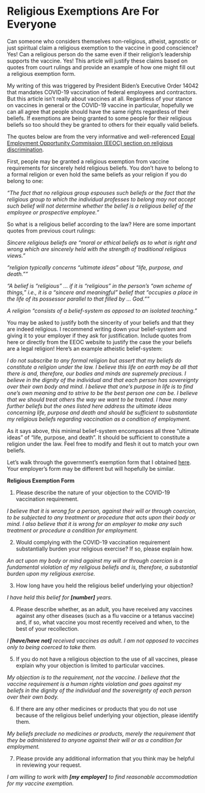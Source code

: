 # Religious Exemptions Are For Everyone

Can someone who considers themselves non-religious, atheist, agnostic or just spiritual claim a religious exemption to the vaccine in good conscience? Yes! Can a religious person do the same even if their religion’s leadership supports the vaccine. Yes! This article will justify these claims based on quotes from court rulings and provide an example of how one might fill out a religious exemption form. 

My writing of this was triggered by President Biden’s Executive Order 14042 that mandates COVID-19 vaccination of federal employees and contractors. But this article isn’t really about vaccines at all. Regardless of your stance on vaccines in general or the COVID-19 vaccine in particular, hopefully we can all agree that people should have the same rights regardless of their beliefs. If exemptions are being granted to some people for their religious beliefs so too should they be granted to others for their equally valid beliefs.

The quotes below are from the very informative and well-referenced [Equal Employment Opportunity Commission (EEOC) section on religious discrimination](https://www.eeoc.gov/laws/guidance/section-12-religious-discrimination).

First, people may be granted a religious exemption from vaccine requirements for sincerely held religious beliefs. You don’t have to belong to a formal religion or even hold the same beliefs as your religion if you do belong to one:

*“The fact that no religious group espouses such beliefs or the fact that the religious group to which the individual professes to belong may not accept such belief will not determine whether the belief is a religious belief of the employee or prospective employee.”*

So what is a religious belief according to the law? Here are some important quotes from previous court rulings:

*Sincere religious beliefs are “moral or ethical beliefs as to what is right and wrong which are sincerely held with the strength of traditional religious views.”*

*“religion typically concerns “ultimate ideas” about “life, purpose, and death.””*

*“A belief is “religious” … if it is “religious” in the person’s “own scheme of things,” i.e., it is a “sincere and meaningful” belief that “occupies a place in the life of its possessor parallel to that filled by ... God.””*

*A religion “consists of a belief-system as opposed to an isolated teaching.”*

You may be asked to justify both the sincerity of your beliefs and that they are indeed religious. I recommend writing down your belief-system and giving it to your employer if they ask for justification. Include quotes from here or directly from the EEOC website to justify the case the your beliefs are a legal religion! Here’s an example atheistic belief-system:

*I do not subscribe to any formal religion but assert that my beliefs do constitute a religion under the law. I believe this life on earth may be all that there is and, therefore, our bodies and minds are supremely precious. I believe in the dignity of the individual and that each person has sovereignty over their own body and mind. I believe that one’s purpose in life is to find one’s own meaning and to strive to be the best person one can be. I believe that we should treat others the way we want to be treated. I have many further beliefs but the ones listed here address the ultimate ideas concerning life, purpose and death and should be sufficient to substantiate my religious beliefs regarding vaccination as a condition of employment.*

As it says above, this minimal belief-system encompasses all three “ultimate ideas” of “life, purpose, and death”. It should be sufficient to constitute a religion under the law. Feel free to modify and flesh it out to match your own beliefs.

Let’s walk through the government’s exemption form that I obtained [here](https://www.saferfederalworkforce.gov/faq/vaccinations/). Your employer’s form may be different but will hopefully be similar.

**Religious Exemption Form**

1. Please describe the nature of your objection to the COVID-19 vaccination requirement.

*I believe that it is wrong for a person, against their will or through coercion, to be subjected to any treatment or procedure that acts upon their body or mind. I also believe that it is wrong for an employer to make any such treatment or procedure a condition for employment.*

2. Would complying with the COVID-19 vaccination requirement substantially burden your religious exercise? If so, please explain how.

*An act upon my body or mind against my will or through coercion is a fundamental violation of my religious beliefs and is, therefore, a substantial burden upon my religious exercise.*

3. How long have you held the religious belief underlying your objection?

*I have held this belief for **[number]** years.*

4. Please describe whether, as an adult, you have received any vaccines against any other diseases (such as a flu vaccine or a tetanus vaccine) and, if so, what vaccine you most recently received and when, to the best of your recollection.

*I **[have/have not]** received vaccines as adult. I am not opposed to vaccines only to being coerced to take them.*

5. If you do not have a religious objection to the use of all vaccines, please explain why your objection is limited to particular vaccines.

*My objection is to the requirement, not the vaccine. I believe that the vaccine requirement is a human rights violation and goes against my beliefs in the dignity of the individual and the sovereignty of each person over their own body.*

6. If there are any other medicines or products that you do not use because of the religious belief underlying your objection, please identify them.

*My beliefs preclude no medicines or products, merely the requirement that they be administered to anyone against their will or as a condition for employment.*

7. Please provide any additional information that you think may be helpful in reviewing your request.
 
*I am willing to work with **[my employer]** to find reasonable accommodation for my vaccine exemption.*
